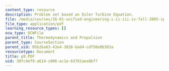 ```yaml
---
content_type: resource
description: Problem set based on Euler Turbine Equation.
file: /media/courses/16-01-unified-engineering-i-ii-iii-iv-fall-2005-spring-2006/38fc4ef9a614c006ac1e63781aee8bf7_p9.PDF
file_type: application/pdf
learning_resource_types: []
ocw_type: OCWFile
parent_title: Thermodynamics and Propulsion
parent_type: CourseSection
parent_uid: 05b2ba63-43e4-3028-bad4-cdf50e0b363a
resourcetype: Document
title: p9.PDF
uid: 38fc4ef9-a614-c006-ac1e-63781aee8bf7
---
```

